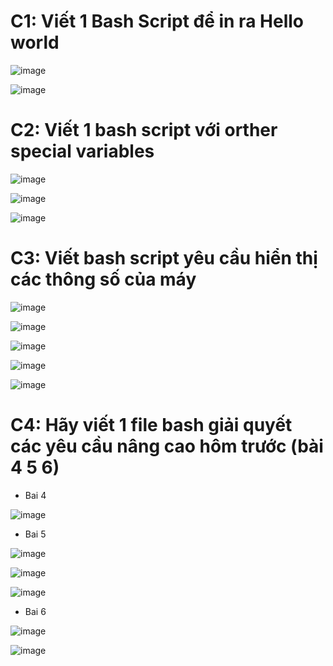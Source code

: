 # C1: Viết 1 Bash Script để in ra Hello world

![image](https://github.com/Onionss142/linux_training/assets/122137597/23218130-3282-45d2-92d1-e6bb5a991117)

![image](https://github.com/Onionss142/linux_training/assets/122137597/17ca2a0d-d127-4105-903e-2aa6f25e73e2)

# C2: Viết 1 bash script với orther special variables

![image](https://github.com/Onionss142/linux_training/assets/122137597/e085b8df-f1f0-4c7b-a2b4-f1f603738885)

![image](https://github.com/Onionss142/linux_training/assets/122137597/0df1a62e-9d8b-4f2e-9033-11233d6d374c)

![image](https://github.com/Onionss142/linux_training/assets/122137597/64860137-9d0e-4936-8421-331edc6c402b)

# C3: Viết bash script yêu cầu hiển thị các thông số của máy

![image](https://github.com/Onionss142/linux_training/assets/122137597/cfb9331c-6597-4f1f-812e-4f11a139efbc)

![image](https://github.com/Onionss142/linux_training/assets/122137597/0cebe9cc-5096-4ee7-8f6a-0b52445d1241)

![image](https://github.com/Onionss142/linux_training/assets/122137597/a9e0be51-fc7d-4994-8bb0-7493c4d9bd62)

![image](https://github.com/Onionss142/linux_training/assets/122137597/fb4a641d-e4a7-488c-baed-ab538691bd4c)

![image](https://github.com/Onionss142/linux_training/assets/122137597/887194b2-75f9-4d3a-b9db-27aee3adfc8f)

# C4: Hãy viết 1 file bash giải quyết các yêu cầu nâng cao hôm trước (bài 4 5 6)

- Bai 4

![image](https://github.com/Onionss142/linux_training/assets/122137597/480eb94c-c003-431d-93f6-bee19d4ea285)

- Bai 5

![image](https://github.com/Onionss142/linux_training/assets/122137597/c788dbe6-87e6-49e8-8421-0938501ce362)

![image](https://github.com/Onionss142/linux_training/assets/122137597/552f6253-11ea-43ce-8203-3c4f39ceb331)

![image](https://github.com/Onionss142/linux_training/assets/122137597/2af0fc15-df13-4a0d-b684-8cb735a3b08a)


- Bai 6

![image](https://github.com/Onionss142/linux_training/assets/122137597/66436fd7-57ca-44b9-96d8-e07527fd60fb)

![image](https://github.com/Onionss142/linux_training/assets/122137597/0673a751-01d4-459b-870c-cb56d4950159)

